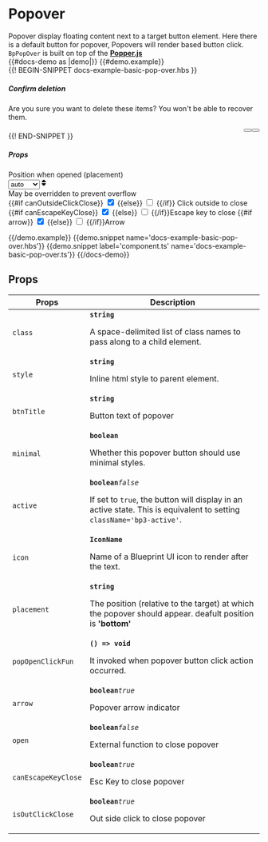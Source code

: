<div style="position: absolute;    width: 100%;    height: 100%;    left: 0;    right: 0;    top: 0;    bottom: 0;"
  onmouseenter={{action "OnMouseEnter"}}>
</div>

# Popover
<div class='bp3-running-text bp3-text-large'>
  Popover display floating content next to a target button element. Here there is a default button for popover, Popovers
  will render based button click.
  <code>BpPopOver</code> is built on top of the <a href="https://popper.js.org"><strong>Popper.js</strong></a>
</div>
{{#docs-demo as |demo|}}
{{#demo.example}}
<div class="demo-container">
  <div class="docs-example-frame docs-example-frame-row" data-example-id="PopoverExample">
    <div id='pop-over-doc-scroll' class="docs-example">
      <div class="docs-popover-example-scroll">
        {{! BEGIN-SNIPPET docs-example-basic-pop-over.hbs }}
        <PopOver @btnTitle='Open popover' @open={{open}} 
         @intent="primary" @icon='code'
         @isOutClickClose={{canOutsideClickClose}} @placement={{placement}} 
         @arrow={{arrow}} @canEscapeKeyClose={{canEscapeKeyClose}}>
          <div>
            <h5 class="bp3-heading">Confirm deletion</h5>
            <p>Are you sure you want to delete these items? You won't be able to recover them.</p>
            <div style="display: flex; justify-content: flex-end; margin-top: 15px;">
              <Button @text="Cancel" onClick={{action 'onClose'}} @style="margin-right: 10px;"></Button>
              <Button @text="Delete" onClick={{action 'onClose'}} @intent="danger"></Button>
            </div>
           </div>
        </PopOver>
        {{! END-SNIPPET }}
      </div>
    </div>
    <div class="docs-example-options">
      <h5 class="bp3-heading">Props</h5>
      <div class="bp3-form-group"><label class="bp3-label" for="position">Position when opened (placement) <span
            class="bp3-text-muted"></span></label>
        <div class="bp3-form-content">
          <div class="bp3-html-select"><select onchange={{action 'selectPositon'}}>
              <option value="auto">auto</option>
              <option value="left">left</option>
              <option value="right">right</option>
              <option value="top">top</option>
              <option value="bottom">bottom</option>
            </select><span icon="double-caret-vertical" class="bp3-icon bp3-icon-double-caret-vertical"><svg data-icon="double-caret-vertical" width="16" height="16" viewBox="0 0 16 16"><desc>double-caret-vertical</desc><path d="M5 7h6a1.003 1.003 0 0 0 .71-1.71l-3-3C8.53 2.11 8.28 2 8 2s-.53.11-.71.29l-3 3A1.003 1.003 0 0 0 5 7zm6 2H5a1.003 1.003 0 0 0-.71 1.71l3 3c.18.18.43.29.71.29s.53-.11.71-.29l3-3A1.003 1.003 0 0 0 11 9z" fill-rule="evenodd"></path></svg></span></div>
          <div class="bp3-form-helper-text">May be overridden to prevent overflow</div>
          <label class="bp3-control bp3-switch" {{action 'oncanOutsideClickClose'}}>
            {{#if canOutsideClickClose}}
            <input type="checkbox" checked>
            <span class="bp3-control-indicator"></span>
            {{else}}
            <input type="checkbox">
            <span class="bp3-control-indicator"></span>
            {{/if}}
            Click outside to close</label>
          <label class="bp3-control bp3-switch" {{action 'oncanEscapeKeyClose'}}>
            {{#if canEscapeKeyClose}}
            <input type="checkbox" checked>
            <span class="bp3-control-indicator"></span>
            {{else}}
            <input type="checkbox">
            <span class="bp3-control-indicator"></span>
            {{/if}}Escape key to close</label>
          <label class="bp3-control bp3-switch" {{action 'onArrow'}}>
            {{#if arrow}}
            <input type="checkbox" checked>
            <span class="bp3-control-indicator"></span>
            {{else}}
            <input type="checkbox">
            <span class="bp3-control-indicator"></span>
            {{/if}}Arrow</label>
        </div>
      </div>
    </div>
  </div>
</div>


{{/demo.example}}
{{demo.snippet name='docs-example-basic-pop-over.hbs'}}
{{demo.snippet label='component.ts' name='docs-example-basic-pop-over.ts'}}
{{/docs-demo}}

## Props


<div class="docs-modifiers-table bp3-running-text">
  <table class="bp3-html-table">
    <thead>
      <tr>
        <th>Props</th>
        <th>Description</th>
      </tr>
    </thead>
    <tbody>
      <tr>
        <td class="docs-prop-name"><code>class</code></td>
        <td class="docs-prop-details"><code
            class="docs-prop-type"><strong>string</strong><em class="docs-prop-default bp3-text-muted"></em></code>
          <div class="docs-prop-description">
            <div class="docs-section">
              <div class="bp3-running-text">
                <p>A space-delimited list of class names to pass along to a child element.</p>
              </div>
            </div>
          </div>
        </td>
      </tr>
      <tr>
        <td class="docs-prop-name"><code>style</code></td>
        <td class="docs-prop-details"><code
            class="docs-prop-type"><strong>string</strong><em class="docs-prop-default bp3-text-muted"></em></code>
          <div class="docs-prop-description">
            <div class="docs-section">
              <div class="bp3-running-text">
                <p>Inline html style to parent element.</p>
              </div>
            </div>
          </div>
        </td>
      </tr>
      <tr>
        <td class="docs-prop-name"><code>btnTitle</code></td>
        <td class="docs-prop-details"><code
            class="docs-prop-type"><strong>string</strong><em class="docs-prop-default bp3-text-muted"></em></code>
          <div class="docs-prop-description">
            <div class="docs-section">
              <div class="bp3-running-text">
                <p>Button text of popover</p>
              </div>
            </div>
          </div>
        </td>
      </tr>
      <tr>
        <td class="docs-prop-name"><code>minimal</code></td>
        <td class="docs-prop-details"><code
            class="docs-prop-type"><strong>boolean</strong><em class="docs-prop-default bp3-text-muted"></em></code>
          <div class="docs-prop-description">
            <div class="docs-section">
              <div class="bp3-running-text">
                <p>Whether this popover button should use minimal styles.</p>
              </div>
            </div>
          </div>
          <div class="docs-prop-tags"></div>
        </td>
      </tr>
      <tr>
        <td class="docs-prop-name"><code>active</code></td>
        <td class="docs-prop-details"><code
            class="docs-prop-type"><strong>boolean</strong><em class="docs-prop-default bp3-text-muted">false</em></code>
          <div class="docs-prop-description">
            <div class="docs-section">
              <div class="bp3-running-text">
                <p>If set to <code>true</code>, the button will display in an active state.
                  This is equivalent to setting <code>className='bp3-active'</code>.</p>
              </div>
            </div>
          </div>
          <div class="docs-prop-tags"></div>
        </td>
      </tr>
      <tr>
        <td class="docs-prop-name"><code>icon</code></td>
        <td class="docs-prop-details"><code
            class="docs-prop-type"><strong>IconName </strong><em class="docs-prop-default bp3-text-muted"></em></code>
          <div class="docs-prop-description">
            <div class="docs-section">
              <div class="bp3-running-text">
                <p>Name of a Blueprint UI icon to render after the text.</p>
              </div>
            </div>
          </div>
        </td>
      </tr>
      <tr>
        <td class="docs-prop-name"><code>placement</code></td>
        <td class="docs-prop-details"><code
            class="docs-prop-type"><strong>string</strong><em class="docs-prop-default bp3-text-muted"></em></code>
          <div class="docs-prop-description">
            <div class="docs-section">
              <div class="bp3-running-text">
                <p>The position (relative to the target) at which the popover should appear. deafult position is
                  <strong>'bottom'</strong></p>
              </div>
            </div>
          </div>
        </td>
      </tr>
      <tr>
        <td class="docs-prop-name"><code>popOpenClickFun</code></td>
        <td class="docs-prop-details"><code
            class="docs-prop-type"><strong>() =&gt; void</strong><em class="docs-prop-default bp3-text-muted"></em></code>
          <div class="docs-prop-description">
            <div class="docs-section">
              <div class="bp3-running-text">
                <p>It invoked when popover button click action occurred.</p>
              </div>
            </div>
          </div>
        </td>
      </tr>
      <tr>
        <td class="docs-prop-name"><code>arrow</code></td>
        <td class="docs-prop-details"><code
            class="docs-prop-type"><strong>boolean</strong><em class="docs-prop-default bp3-text-muted">true</em></code>
          <div class="docs-prop-description">
            <div class="docs-section">
              <div class="bp3-running-text">
                <p>Popover arrow indicator</p>
              </div>
            </div>
          </div>
        </td>
      </tr>
      <tr>
        <td class="docs-prop-name"><code>open</code></td>
        <td class="docs-prop-details"><code
            class="docs-prop-type"><strong>boolean</strong><em class="docs-prop-default bp3-text-muted">false</em></code>
          <div class="docs-prop-description">
            <div class="docs-section">
              <div class="bp3-running-text">
                <p>External function to close popover</p>
              </div>
            </div>
          </div>
        </td>
      </tr>
       <tr>
        <td class="docs-prop-name"><code>canEscapeKeyClose</code></td>
        <td class="docs-prop-details"><code
            class="docs-prop-type"><strong>boolean</strong><em class="docs-prop-default bp3-text-muted">true</em></code>
          <div class="docs-prop-description">
            <div class="docs-section">
              <div class="bp3-running-text">
                <p>Esc Key to close popover</p>
              </div>
            </div>
          </div>
        </td>
      </tr>
       <tr>
        <td class="docs-prop-name"><code>isOutClickClose</code></td>
        <td class="docs-prop-details"><code
            class="docs-prop-type"><strong>boolean</strong><em class="docs-prop-default bp3-text-muted">true</em></code>
          <div class="docs-prop-description">
            <div class="docs-section">
              <div class="bp3-running-text">
                <p>Out side click to close popover</p>
              </div>
            </div>
          </div>
        </td>
      </tr>
    </tbody>
  </table>

</div>